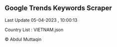 

## Google Trends Keywords Scraper 
 
Last Update 05-04-2023 , 10:00:13

Country List :
VIETNAM.json



© Abdul Muttaqin 
